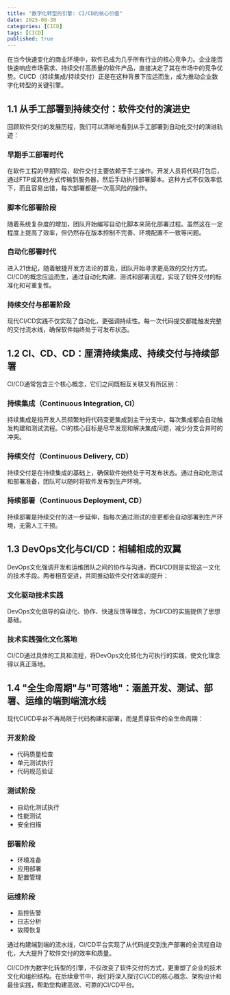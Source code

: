 ```yaml
---
title: "数字化转型的引擎: CI/CD的核心价值"
date: 2025-08-30
categories: [CICD]
tags: [CICD]
published: true
---
```

在当今快速变化的商业环境中，软件已成为几乎所有行业的核心竞争力。企业能否快速响应市场需求、持续交付高质量的软件产品，直接决定了其在市场中的竞争优势。CI/CD（持续集成/持续交付）正是在这种背景下应运而生，成为推动企业数字化转型的关键引擎。

## 1.1 从手工部署到持续交付：软件交付的演进史

回顾软件交付的发展历程，我们可以清晰地看到从手工部署到自动化交付的演进轨迹：

### 早期手工部署时代
在软件工程的早期阶段，软件交付主要依赖于手工操作。开发人员将代码打包后，通过FTP或其他方式传输到服务器，然后手动执行部署脚本。这种方式不仅效率低下，而且容易出错，每次部署都是一次高风险的操作。

### 脚本化部署阶段
随着系统复杂度的增加，团队开始编写自动化脚本来简化部署过程。虽然这在一定程度上提高了效率，但仍然存在版本控制不完善、环境配置不一致等问题。

### 自动化部署时代
进入21世纪，随着敏捷开发方法论的普及，团队开始寻求更高效的交付方式。CI/CD的概念应运而生，通过自动化构建、测试和部署流程，实现了软件交付的标准化和可重复性。

### 持续交付与部署阶段
现代CI/CD实践不仅实现了自动化，更强调持续性。每一次代码提交都能触发完整的交付流水线，确保软件始终处于可发布状态。

## 1.2 CI、CD、CD：厘清持续集成、持续交付与持续部署

CI/CD通常包含三个核心概念，它们之间既相互关联又有所区别：

### 持续集成（Continuous Integration, CI）
持续集成是指开发人员频繁地将代码变更集成到主干分支中，每次集成都会自动触发构建和测试流程。CI的核心目标是尽早发现和解决集成问题，减少分支合并时的冲突。

### 持续交付（Continuous Delivery, CD）
持续交付是在持续集成的基础上，确保软件始终处于可发布状态。通过自动化测试和部署准备，团队可以随时将软件发布到生产环境。

### 持续部署（Continuous Deployment, CD）
持续部署是持续交付的进一步延伸，指每次通过测试的变更都会自动部署到生产环境，无需人工干预。

## 1.3 DevOps文化与CI/CD：相辅相成的双翼

DevOps文化强调开发和运维团队之间的协作与沟通，而CI/CD则是实现这一文化的技术手段。两者相互促进，共同推动软件交付效率的提升：

### 文化驱动技术实践
DevOps文化倡导的自动化、协作、快速反馈等理念，为CI/CD的实施提供了思想基础。

### 技术实践强化文化落地
CI/CD通过具体的工具和流程，将DevOps文化转化为可执行的实践，使文化理念得以真正落地。

## 1.4 "全生命周期"与"可落地"：涵盖开发、测试、部署、运维的端到端流水线

现代CI/CD平台不再局限于代码构建和部署，而是贯穿软件的全生命周期：

### 开发阶段
- 代码质量检查
- 单元测试执行
- 代码规范验证

### 测试阶段
- 自动化测试执行
- 性能测试
- 安全扫描

### 部署阶段
- 环境准备
- 应用部署
- 配置管理

### 运维阶段
- 监控告警
- 日志分析
- 故障恢复

通过构建端到端的流水线，CI/CD平台实现了从代码提交到生产部署的全流程自动化，大大提升了软件交付的效率和质量。

CI/CD作为数字化转型的引擎，不仅改变了软件交付的方式，更重塑了企业的技术文化和组织结构。在后续章节中，我们将深入探讨CI/CD的核心概念、架构设计和最佳实践，帮助您构建高效、可靠的CI/CD平台。